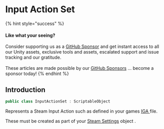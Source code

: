 # Input Action Set

{% hint style="success" %}
#### Like what your seeing?

Consider supporting us as a [GitHub Sponsor](../../../../company/become-a-sponsor.md) and get instant access to all our Unity assets, exclusive tools and assets, escalated support and issue tracking and our gratitude.\
\
These articles are made possible by our [GitHub Sponsors](https://github.com/sponsors/heathen-engineering) ... become a sponsor today!
{% endhint %}

## Introduction

```csharp
public class InputActionSet : ScriptableObject
```

Represents a Steam Input Action such as defined in your games [IGA](../../guides/input/getting-started.md#in-game-action-file)[ ](broken-reference)file.

These must be created as part of your [Steam Settings](steam-settings/) object .

